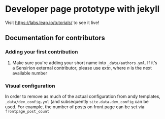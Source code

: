 # Developer page prototype with jekyll

Visit https://labs.leap.io/tutorials/ to see it live!


## Documentation for contributors

### Adding your first contribution

1. Make sure you're adding your short name into ```_data/authors.yml```. If it's a Sensirion external contributor, please use ext*n*, where *n* is the next available number


### Visual configuration

In order to remove as much of the actual configuration from andy templates, ```_data/dev_config.yml``` (and subsequently ```site.data.dev_config``` can be used. For example, the number of posts on front page can be set via ```frontpage_post_count```
